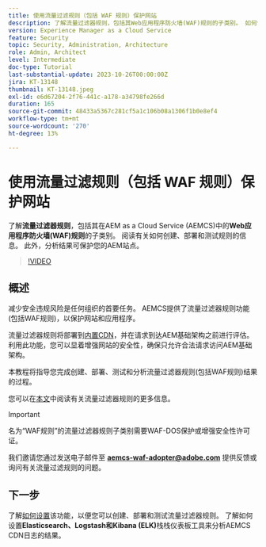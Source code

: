 ```yaml
---
title: 使用流量过滤规则（包括 WAF 规则）保护网站
description: 了解流量过滤器规则，包括其Web应用程序防火墙(WAF)规则的子类别。 如何创建、部署和测试规则。 此外，分析结果可保护您的AEM站点。
version: Experience Manager as a Cloud Service
feature: Security
topic: Security, Administration, Architecture
role: Admin, Architect
level: Intermediate
doc-type: Tutorial
last-substantial-update: 2023-10-26T00:00:00Z
jira: KT-13148
thumbnail: KT-13148.jpeg
exl-id: e6d67204-2f76-441c-a178-a34798fe266d
duration: 165
source-git-commit: 48433a5367c281cf5a1c106b08a1306f1b0e8ef4
workflow-type: tm+mt
source-wordcount: '270'
ht-degree: 13%

---
```


# 使用流量过滤规则（包括 WAF 规则）保护网站

了解&#x200B;**流量过滤器规则**，包括其在AEM as a Cloud Service (AEMCS)中的&#x200B;**Web应用程序防火墙(WAF)规则**&#x200B;的子类别。 阅读有关如何创建、部署和测试规则的信息。 此外，分析结果可保护您的AEM站点。

>[!VIDEO](https://video.tv.adobe.com/v/3425401?quality=12&learn=on)

## 概述

减少安全违规风险是任何组织的首要任务。 AEMCS提供了流量过滤器规则功能(包括WAF规则)，以保护网站和应用程序。

流量过滤器规则将部署到[内置CDN](https://experienceleague.adobe.com/docs/experience-manager-cloud-service/content/implementing/content-delivery/cdn.html)，并在请求到达AEM基础架构之前进行评估。 利用此功能，您可以显着增强网站的安全性，确保只允许合法请求访问AEM基础架构。

本教程将指导您完成创建、部署、测试和分析流量过滤器规则(包括WAF规则)结果的过程。

您可以在[本文](https://experienceleague.adobe.com/docs/experience-manager-cloud-service/content/security/traffic-filter-rules-including-waf.html?lang=en)中阅读有关流量过滤器规则的更多信息。

>[!IMPORTANT]
>
> 名为“WAF规则”的流量过滤器规则子类别需要WAF-DOS保护或增强安全性许可证。

我们邀请您通过发送电子邮件至 **aemcs-waf-adopter@adobe.com** 提供反馈或询问有关流量过滤规则的问题。

## 下一步

了解[如何设置](./how-to-setup.md)该功能，以便您可以创建、部署和测试流量过滤器规则。 了解如何设置&#x200B;**Elasticsearch、Logstash和Kibana (ELK)**&#x200B;栈栈仪表板工具来分析AEMCS CDN日志的结果。


